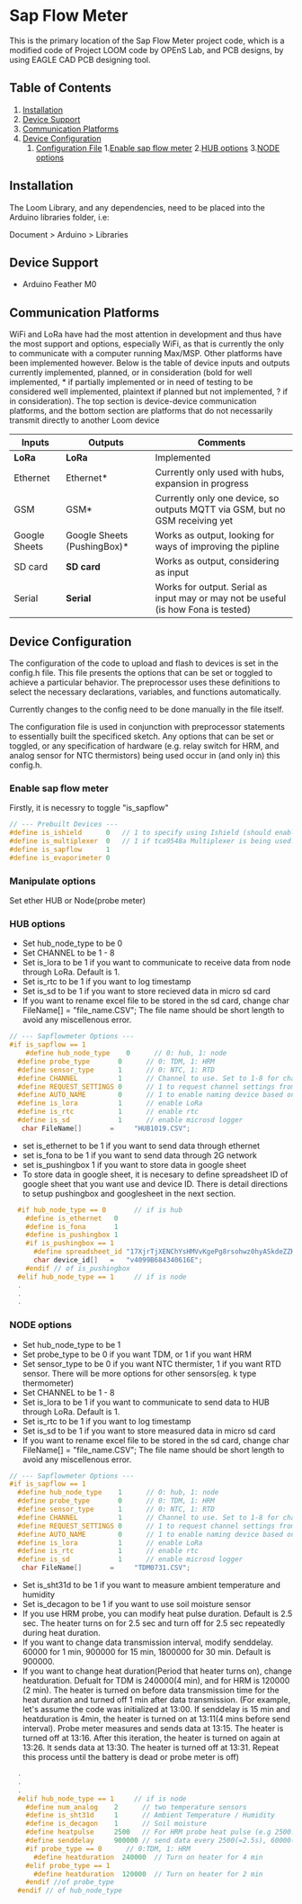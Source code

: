 # Sap Flow Meter

This is the primary location of the Sap Flow Meter project code, which is a modified code of Project LOOM code by OPEnS Lab, and PCB designs, by using EAGLE CAD PCB designing tool.

## Table of Contents

1. [Installation](#installation)
2. [Device Support](#device-support)
3. [Communication Platforms](#communication-platforms)
4. [Device Configuration](#device-configuration)
	1. [Configuration File](#Configuration-File)
		1.[Enable sap flow meter](#Enable-sap-flow-meter)
		2.[HUB options](#HUB-options)
		3.[NODE options](#NODE-options)
		

## Installation

The Loom Library, and any dependencies, need to be placed into the Arduino libraries folder, i.e:

Document > Arduino > Libraries

## Device Support

- Arduino Feather M0

## Communication Platforms

WiFi and LoRa have had the most attention in development and thus have the most support and options, especially WiFi, as that is currently the only to communicate with a computer running Max/MSP. Other platforms have been implemented however. Below is the table of device inputs and outputs currently implemented, planned, or in consideration (bold for well implemented, * if partially implemented or in need of testing to be considered well implemented, plaintext if planned but not implemented, ? if in consideration). The top section is device-device communication platforms, and the bottom section are platforms that do not necessarily transmit directly to another Loom device

| Inputs         | Outputs                     | Comments                                                     |
| -------------- | --------------------------- | ------------------------------------------------------------ |
| **LoRa**       | **LoRa**                    | Implemented                                                  |                       
| Ethernet       | Ethernet*                   | Currently only used with hubs, expansion in progress         |
| GSM            | GSM*                        | Currently only one device, so outputs MQTT via GSM, but no GSM receiving yet |
| Google Sheets  | Google Sheets (PushingBox)* | Works as output, looking for ways of improving the pipline   |
| SD card        | **SD card**                 | Works as output, considering as input                        |
| Serial         | **Serial**                  | Works for output. Serial as input may or may not be useful (is how Fona is tested) |

## Device Configuration

The configuration of the code to upload and flash to devices is set in the config.h file. This file presents the options that can be set or toggled to achieve a particular behavior. The preprocessor uses these definitions to select the necessary declarations, variables, and functions automatically. 

Currently changes to the config need to be done manually in the file itself.

The configuration file is used in conjunction with preprocessor statements to essentially built the specificed sketch. Any options that can be set or toggled, or any specification of hardware (e.g. relay switch for HRM, and analog sensor for NTC thermistors) being used occur in (and only in) this config.h.

### Enable sap flow meter

Firstly, it is necessry to toggle "is_sapflow"

```cpp
// --- Prebuilt Devices ---
#define is_ishield      0	// 1 to specify using Ishield (should enable only wifi as communication platform)
#define is_multiplexer  0	// 1 if tca9548a Multiplexer is being used. (Further customization in advanced options)
#define is_sapflow      1 
#define is_evaporimeter 0
```

### Manipulate options

Set ether HUB or Node(probe meter)

### HUB options
- Set hub_node_type to be 0
- Set CHANNEL to be 1 - 8
- Set is_lora to be 1 if you want to communicate to receive data from node through LoRa. Default is 1.
- Set is_rtc to be 1 if you want to log timestamp
- Set is_sd to be 1 if you want to store recieved data in micro sd card
- If you want to rename excel file to be stored in the sd card, change char FileName[] = "file_name.CSV"; The file name should be short length to avoid any miscellenous error.

```cpp
// --- Sapflowmeter Options ---
#if is_sapflow == 1
	#define hub_node_type    0      // 0: hub, 1: node
  #define probe_type       0      // 0: TDM, 1: HRM
  #define sensor_type      1      // 0: NTC, 1: RTD
  #define CHANNEL          1      // Channel to use. Set to 1-8 for channels A-H, respectively. Alternatively can define to -1 to used advanced option INIT_INST
  #define REQUEST_SETTINGS 0      // 1 to request channel settings from Max Channel Manager, 0 to not
  #define AUTO_NAME        0      // 1 to enable naming device based on configured settings (if not set manual name in advanced options)
  #define is_lora          1      // enable LoRa
  #define is_rtc           1      // enable rtc
  #define is_sd            1      // enable microsd logger
   char FileName[]       =     "HUB1019.CSV";
```

- set is_ethernet to be 1 if you want to send data through ethernet
- set is_fona to be 1 if you want to send data through 2G network
- set is_pushingbox 1 if you want to store data in google sheet
- To store data in google sheet, it is necesary to define spreadsheet ID of google sheet that you want use and device ID. There is detail directions to setup pushingbox and googlesheet in the next section.

```cpp
  #if hub_node_type == 0       // if is hub
    #define is_ethernet   0
    #define is_fona       1
    #define is_pushingbox 1
    #if is_pushingbox == 1
      #define spreadsheet_id "17XjrTjXENChYsHMVvKgePg8rsohwz0hyASkdeZZKROk"   // This is Dongjun's Sapflow spreadsheet
      char device_id[]   =   "v4099B684340616E";
    #endif // of is_pushingbox
  #elif hub_node_type == 1     // if is node
  .
  .
  .
  ```
### NODE options
- Set hub_node_type to be 1
- Set probe_type to be 0 if you want TDM, or 1 if you want HRM
- Set sensor_type to be 0 if you want NTC thermister, 1 if you want RTD sensor. There will be more options for other sensors(eg. k type thermometer)
- Set CHANNEL to be 1 - 8
- Set is_lora to be 1 if you want to communicate to send data to HUB through LoRa. Default is 1.
- Set is_rtc to be 1 if you want to log timestamp
- Set is_sd to be 1 if you want to store measured data in micro sd card
- If you want to rename excel file to be stored in the sd card, change char FileName[] = "file_name.CSV"; The file name should be short length to avoid any miscellenous error.

```cpp
// --- Sapflowmeter Options ---
#if is_sapflow == 1
  #define hub_node_type    1      // 0: hub, 1: node
  #define probe_type       0      // 0: TDM, 1: HRM
  #define sensor_type      1      // 0: NTC, 1: RTD
  #define CHANNEL          1      // Channel to use. Set to 1-8 for channels A-H, respectively. Alternatively can define to -1 to used advanced option INIT_INST
  #define REQUEST_SETTINGS 0      // 1 to request channel settings from Max Channel Manager, 0 to not
  #define AUTO_NAME        0      // 1 to enable naming device based on configured settings (if not set manual name in advanced options)
  #define is_lora          1      // enable LoRa
  #define is_rtc           1      // enable rtc
  #define is_sd            1      // enable microsd logger
   char FileName[]       =     "TDM0731.CSV";
```

- Set is_sht31d to be 1 if you want to measure ambient temperature and humidity
- Set is_decagon to be 1 if you want to use soil moisture sensor
- If you use HRM probe, you can modify heat pulse duration. Default is 2.5 sec. The heater turns on for 2.5 sec and turn off for 2.5 sec repeatedly during heat duration.
- If you want to change data transmission interval, modify senddelay. 60000 for 1 min, 900000 for 15 min, 1800000 for 30 min. Default is 900000.
- If you want to change heat duration(Period that heater turns on),  change heatduration. Defualt for TDM is 240000(4 min), and for HRM is 120000 (2 min). The heater is turned on before data transmission time for the heat duration and turned off 1 min after data transmission. (For example, let's assume the code was initialized at 13:00. If senddelay is 15 min and heatduration is 4min, the heater is turned on at 13:11(4 mins before send interval). Probe meter measures and sends data at 13:15. The heater is turned off at 13:16. After this iteration, the heater is turned on again at 13:26. It sends data at 13:30. The heater is turned off at 13:31. Repeat this process until the battery is dead or probe meter is off)


```cpp
  .
  .
  .
  #elif hub_node_type == 1     // if is node
    #define num_analog    2      // two temperature sensors
    #define is_sht31d     1      // Ambient Temperature / Humidity
    #define is_decagon    1      // Soil moisture
    #define heatpulse     2500   // For HRM probe heat pulse (e.g 2500:2.5 sec) 
    #define senddelay     900000 // send data every 2500(=2.5s), 60000(=1m), 300000ms(=5m), 600000ms(=10m), 900000ms(=15m)
    #if probe_type == 0      // 0:TDM, 1: HRM
      #define heatduration  240000  // Turn on heater for 4 min
    #elif probe_type == 1
      #define heatduration  120000  // Turn on heater for 2 min
    #endif //of probe_type
  #endif // of hub_node_type
```
